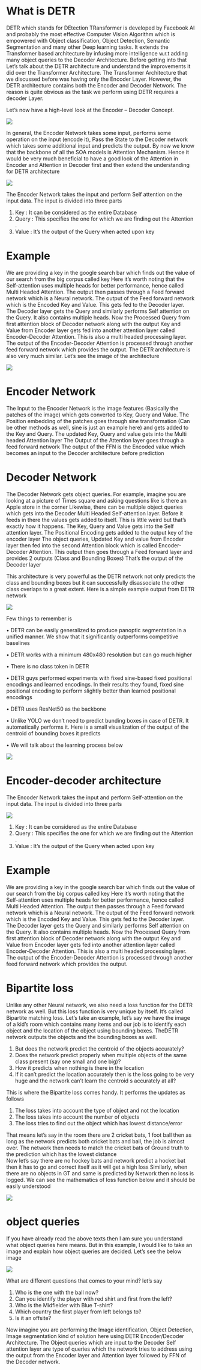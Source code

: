 What is DETR
=================
DETR which stands for DEtection TRansformer is developed by Facebook AI and probably the most effective Computer Vision Algorithm which is empowered with Object classification, Object Detection, Semantic Segmentation and many other Deep learning tasks. It extends the Transformer based architecture by infusing more intelligence w.r.t adding many object queries to the Decoder Architecture. Before getting into that Let’s talk about the DETR architecture and understand the improvements it did over the Transformer Architecture.
The Transformer Architecture that we discussed before was having only the Encoder Layer. However, the DETR architecture contains both the Encoder and Decoder Network. The reason is quite obvious as the task we perform using DETR requires a decoder Layer.

Let’s now have a high-level look at the Encoder – Decoder Concept.

![](images/ed.png)

In general, the Encoder Network takes some input, performs some operation on the input (encode it), Pass the State to the Decoder network which takes some additional input and predicts the output.
By now we know that the backbone of all the SOA models is Attention Mechanism. Hence it would be very much beneficial to have a good look of the Attention in Encoder and Attention in Decoder first and then extend the understanding for DETR architecture 

![](images/aed.png)

The Encoder Network takes the input and perform Self attention on the input data. The input is divided into three parts 

1. Key : It can be considered as the entire Database 
2. Query : This specifies the one for which we are finding out the Attention . 
3. Value : It’s the output of the Query when acted upon key 

# Example 

We are providing a key in the google search bar which finds out the value of our search from the big corpus called key
Here it’s worth noting that the Self-attention uses multiple heads for better performance, hence called Multi Headed Attention. The output then passes through a Feed forward network which is a Neural network. The output of the Feed forward network which is the Encoded Key and Value. This gets fed to the Decoder layer.
The Decoder layer gets the Query and similarly performs Self attention on the Query. It also contains multiple heads. Now the Processed Query from first attention block of Decoder network along with the output Key and Value from Encoder layer gets fed into another attention layer called Encoder-Decoder Attention. This is also a multi headed processing layer. The output of the Encoder-Decoder Attention is processed through another feed forward network which provides the output.
The DETR architecture is also very much similar. Let’s see the image of the architecture 

![](images/detr.png)

# Encoder Network

The Input to the Encoder Network is the image features (Basically the patches of the image) which gets converted to Key, Query and Value. 
The Position embedding of the patches goes through sine transformation (Can be other methods as well, sine is just an example here) and gets added to the Key and Query.
The updated Key, Query and value gets into the Multi headed Attention layer
The Output of the Attention layer goes through a feed forward network
The output of the FFN is the Encoded value which becomes an input to the Decoder architecture before prediction 

# Decoder Network

The Decoder Network gets object queries. For example, imagine you are looking at a picture of Times square and asking questions like is there an Apple store in the corner 
Likewise, there can be multiple object queries which gets into the Decoder Multi Headed Self-attention layer. Before it feeds in there the values gets added to itself. This is little weird but that’s exactly how it happens.
The Key, Query and Value gets into the Self attention layer.
The Positional Encoding gets added to the output key of the encoder layer
The object queries, Updated Key and value from Encoder layer then fed into the second Attention block which is called Encoder-Decoder Attention.
This output then goes through a Feed forward layer and provides 2 outputs (Class and Bounding Boxes)
That’s the output of the Decoder layer 

This architecture is very powerful as the DETR network not only predicts the class and bounding boxes but it can successfully disassociate the other class overlaps to a great extent.
Here is a simple example output from DETR network 


![](images/elephant.jpg)

Few things to remember is 


•	DETR can be easily generalized to produce panoptic segmentation in a unified manner. We show that it significantly outperforms competitive baselines

•	DETR works with a minimum 480x480 resolution but can go much higher

•	There is no class token in DETR


•	DETR guys performed experiments with fixed sine-based fixed positional encodings and learned encodings. In their results they found, fixed sine positional encoding to perform slightly better than learned positional encodings

•	DETR uses ResNet50 as the backbone

•	Unlike YOLO we don’t need to predict bunding boxes in case of DETR. It automatically performs it. Here is a small visualization of the output of the centroid of bounding boxes it predicts 

•	We will talk about the learning process below  

![](images/centroid.png)

Encoder-decoder architecture
=================================
The Encoder Network takes the input and perform Self-attention on the input data. The input is divided into three parts 

![](images/aed.png)

1. Key : It can be considered as the entire Database 
2. Query : This specifies the one for which we are finding out the Attention . 
3. Value : It’s the output of the Query when acted upon key 

# Example 

We are providing a key in the google search bar which finds out the value of our search from the big corpus called key
Here it’s worth noting that the Self-attention uses multiple heads for better performance, hence called Multi Headed Attention. The output then passes through a Feed forward network which is a Neural network. The output of the Feed forward network which is the Encoded Key and Value. This gets fed to the Decoder layer.
The Decoder layer gets the Query and similarly performs Self attention on the Query. It also contains multiple heads. Now the Processed Query from first attention block of Decoder network along with the output Key and Value from Encoder layer gets fed into another attention layer called Encoder-Decoder Attention. This is also a multi headed processing layer. The output of the Encoder-Decoder Attention is processed through another feed forward network which provides the output.

Bipartite loss
====================
Unlike any other Neural network, we also need a loss function for the DETR network as well. But this loss function is very unique by itself. It’s called Bipartite matching loss. 
Let’s take an example, let’s say we have the image of a kid’s room which contains many items and our job is to identify each object and the location of the object using bounding boxes. TheDETR network outputs the objects and the bounding boxes as well.  

1.	But does the network predict the centroid of the objects accurately?
2.	Does the network predict properly when multiple objects of the same class present (say one small and one big)?
3.	How it predicts when nothing is there in the location
4.	If it can’t predict the location accurately then is the loss going to be very huge and the network can’t learn the centroid s accurately at all?

This is where the Bipartite loss comes handy. It performs the updates as follows

1.	The loss takes into account the type of object and not the location 
2.	The loss takes into account the number of objects 
3.	The loss tries to find out the object which has lowest distance/error 

That means let’s say in the room there are 2 cricket bats, 1 foot ball then as long as the network predicts both cricket bats and ball, the job is almost over. The network then needs to match the cricket bats of Ground truth to the prediction which has the lowest distance  
Now let’s say there are no hockey bats and network predict a hocket bat then it has to go and correct itself as it will get a high loss 
Similarly, when there are no objects in GT and same is predicted by Network then no loss is logged. We can see the mathematics of loss function below and it should be easily understood 

![](images/loss.PNG)

object queries
===============

If you have already read the above texts then I am sure you understand what object queries here means. But in this example, I would like to take an image and explain how object queries are decided. Let’s see the below image

![](images/football.jpg)

What are different questions that comes to your mind? let’s say
1.	Who is the one with the ball now? 
2.	Can you identify the player with red shirt and first from the left?
3.	Who is the Midfielder with Blue T-shirt?
4.	Which country the first player from left belongs to?
5.	Is it an offsite? 

Now imagine you are performing the Image identification, Object Detection, Image segmentation kind of solution here using DETR Encoder/Decoder Architecture. 
The Object queries which are input to the Decoder Self attention layer are type of queries which the network tries to address using the output from the Encoder layer and Attention layer followed by FFN of the Decoder network.

